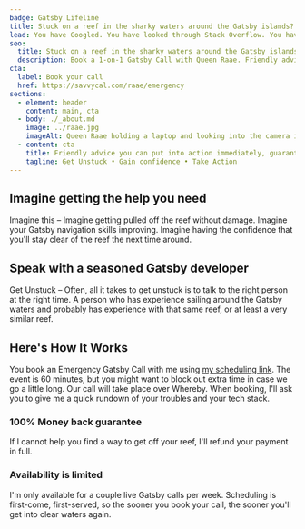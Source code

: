 ```yaml
---
badge: Gatsby Lifeline
title: Stuck on a reef in the sharky waters around the Gatsby islands?
lead: You have Googled. You have looked through Stack Overflow. You have tried to get help in the Gatsby Discord. But you are still stuck on that reef. You are ready to give up! To abandon ship!
seo:
  title: Stuck on a reef in the sharky waters around the Gatsby islands?
  description: Book a 1-on-1 Gatsby Call with Queen Raae. Friendly advice you can put into action immediately, guaranteed!
cta:
  label: Book your call
  href: https://savvycal.com/raae/emergency
sections:
  - element: header
    content: main, cta
  - body: ./_about.md
    image: ../raae.jpg
    imageAlt: Queen Raae holding a laptop and looking into the camera in her signature green dress.
  - content: cta
    title: Friendly advice you can put into action immediately, guaranteed.
    tagline: Get Unstuck • Gain confidence • Take Action
---
```


## Imagine getting the help you need

Imagine this – Imagine getting pulled off the reef without damage. Imagine your Gatsby navigation skills improving. Imagine having the confidence that you'll stay clear of the reef the next time around.

## Speak with a seasoned Gatsby developer

Get Unstuck – Often, all it takes to get unstuck is to talk to the right person at the right time. A person who has experience sailing around the Gatsby waters and probably has experience with that same reef, or at least a very similar reef.

## Here's How It Works

You book an Emergency Gatsby Call with me using [my scheduling link](https://savvycal.com/raae/emergency). The event is 60 minutes, but you might want to block out extra time in case we go a little long. Our call will take place over Whereby. When booking, I'll ask you to give me a quick rundown of your troubles and your tech stack.

### 100% Money back guarantee

If I cannot help you find a way to get off your reef, I'll refund your payment in full.

### Availability is limited

I'm only available for a couple live Gatsby calls per week. Scheduling is first-come, first-served, so the sooner you book your call, the sooner you'll get into clear waters again.
